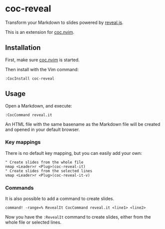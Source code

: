 # coc-reveal

Transform your Markdown to slides powered by [reveal.js](https://github.com/hakimel/reveal.js/).

This is an extension for [coc.nvim](https://github.com/neoclide/coc.nvim).

## Installation

First, make sure [coc.nvim](https://github.com/neoclide/coc.nvim) is started.

Then install with the Vim command:

```
:CocInstall coc-reveal
```

## Usage

Open a Markdown, and execute:

```viml
:CocCommand reveal.it
```

An HTML file with the same basename as the Markdown file will be created and opened in your default browser.

### Key mappings

There is no default key mapping, but you can easily add your own:

```viml
" Create slides from the whole file
nmap <Leader>r <Plug>(coc-reveal-it)
" Create slides from the selected lines
vmap <Leader>r <Plug>(coc-reveal-it-v)
```

### Commands

It is also possible to add a command to create slides.

```viml
command! -range=% RevealIt CocCommand reveal.it <line1> <line2>
```

Now you have the `:RevealIt` command to create slides, either from the whole file or selected lines.
